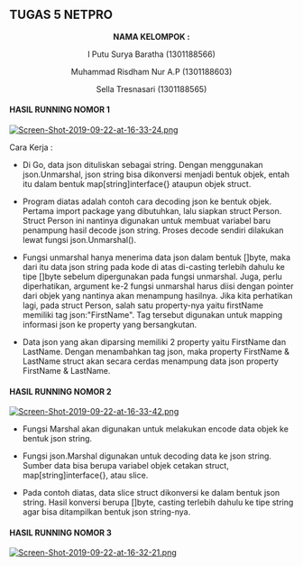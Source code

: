 ## TUGAS 5 NETPRO ##

<p align="center"
  <a><strong>  NAMA KELOMPOK :  </strong></a> 
</p>
<p align="center">
  <a>  I Putu Surya Baratha (1301188566)  </a> 
</p> 

<p align="center">
  <a>  Muhammad Risdham Nur A.P (1301188603)  </a> 
</p>

<p align="center">
  <a>  Sella Tresnasari  (1301188565)  </a> 
</p> 

#### HASIL RUNNING NOMOR 1 ####

[![Screen-Shot-2019-09-22-at-16-33-24.png](https://i.postimg.cc/44FsNjts/Screen-Shot-2019-09-22-at-16-33-24.png)](https://postimg.cc/CdDWcPmQ)

Cara Kerja :

* Di Go, data json dituliskan sebagai string. Dengan menggunakan json.Unmarshal, json string bisa dikonversi menjadi bentuk objek, entah itu dalam bentuk map[string]interface{} ataupun objek struct.

* Program diatas adalah contoh cara decoding json ke bentuk objek. Pertama import package yang dibutuhkan, lalu siapkan struct Person. Struct Person ini nantinya digunakan untuk membuat variabel baru penampung hasil decode json string. Proses decode sendiri dilakukan lewat fungsi json.Unmarshal(). 

* Fungsi unmarshal hanya menerima data json dalam bentuk []byte, maka dari itu data json string pada kode di atas di-casting terlebih dahulu ke tipe []byte sebelum dipergunakan pada fungsi unmarshal. Juga, perlu diperhatikan, argument ke-2 fungsi unmarshal harus diisi dengan pointer dari objek yang nantinya akan menampung hasilnya. Jika kita perhatikan lagi, pada struct Person, salah satu property-nya yaitu firstName memiliki tag json:"FirstName". Tag tersebut digunakan untuk mapping informasi json ke property yang bersangkutan.

* Data json yang akan diparsing memiliki 2 property yaitu FirstName dan LastName. Dengan menambahkan tag json, maka property FirstName & LastName struct akan secara cerdas menampung data json property FirstName & LastName.

#### HASIL RUNNING NOMOR 2 ####

[![Screen-Shot-2019-09-22-at-16-33-42.png](https://i.postimg.cc/T2kY5K88/Screen-Shot-2019-09-22-at-16-33-42.png)](https://postimg.cc/MXQ8hKKt)

* Fungsi Marshal akan digunakan untuk melakukan encode data objek ke bentuk json string.

* Fungsi json.Marshal digunakan untuk decoding data ke json string. Sumber data bisa berupa variabel objek cetakan struct, map[string]interface{}, atau slice.

* Pada contoh diatas, data slice struct dikonversi ke dalam bentuk json string. Hasil konversi berupa []byte, casting terlebih dahulu ke tipe string agar bisa ditampilkan bentuk json string-nya.

#### HASIL RUNNING NOMOR 3 ####

[![Screen-Shot-2019-09-22-at-16-32-21.png](https://i.postimg.cc/L5qd16fR/Screen-Shot-2019-09-22-at-16-32-21.png)](https://postimg.cc/p5t1Nvq1)
